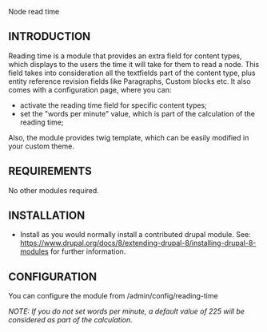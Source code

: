Node read time

INTRODUCTION
------------
Reading time is a module that provides an extra field for content types,
which displays to the users the time it will take for them to read a node.
This field takes into consideration all the textfields part of the content type,
plus entity reference revision fields like Paragraphs, Custom blocks etc.
It also comes with a configuration page, where you can:
- activate the reading time field for specific content types;
- set the "words per minute" value, which is part of the
calculation of the reading time;

Also, the module provides twig template, which can be easily modified
in your custom theme.

REQUIREMENTS
------------
No other modules required.


INSTALLATION
------------
 * Install as you would normally install a contributed drupal module. See:
   https://www.drupal.org/docs/8/extending-drupal-8/installing-drupal-8-modules
   for further information.


CONFIGURATION
-------------
You can configure the module from /admin/config/reading-time

_NOTE: If you do not set words per minute, a default
value of 225 will be considered as part of the calculation._
